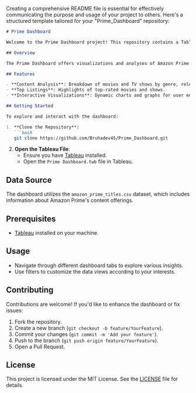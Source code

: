 Creating a comprehensive README file is essential for effectively communicating the purpose and usage of your project to others. Here's a structured template tailored for your "Prime_Dashboard" repository:

```markdown
# Prime Dashboard

Welcome to the Prime Dashboard project! This repository contains a Tableau dashboard designed to provide insights into Amazon Prime's content library.

## Overview

The Prime Dashboard offers visualizations and analyses of Amazon Prime's movie and TV show datasets, helping users understand content distribution, genre popularity, and more.

## Features

- **Content Analysis**: Breakdown of movies and TV shows by genre, release year, and country.
- **Top Listings**: Highlights of top-rated movies and shows.
- **Interactive Visualizations**: Dynamic charts and graphs for user engagement.

## Getting Started

To explore and interact with the dashboard:

1. **Clone the Repository**:
   ```bash
   git clone https://github.com/Bruhadev45/Prime_Dashboard.git
   ```
2. **Open the Tableau File**:
   - Ensure you have [Tableau](https://www.tableau.com/) installed.
   - Open the `Prime Dashboard.twb` file in Tableau.

## Data Source

The dashboard utilizes the `amazon_prime_titles.csv` dataset, which includes information about Amazon Prime's content offerings.

## Prerequisites

- [Tableau](https://www.tableau.com/) installed on your machine.

## Usage

- Navigate through different dashboard tabs to explore various insights.
- Use filters to customize the data views according to your interests.

## Contributing

Contributions are welcome! If you'd like to enhance the dashboard or fix issues:

1. Fork the repository.
2. Create a new branch (`git checkout -b feature/YourFeature`).
3. Commit your changes (`git commit -m 'Add your feature'`).
4. Push to the branch (`git push origin feature/YourFeature`).
5. Open a Pull Request.

## License

This project is licensed under the MIT License. See the [LICENSE](LICENSE) file for details.

